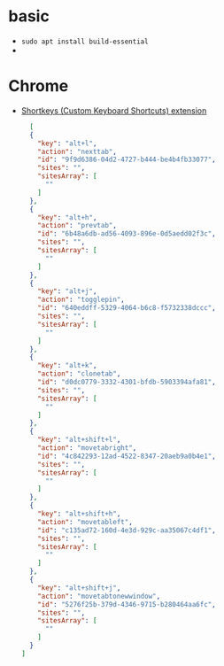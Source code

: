 # basic
* `sudo apt install build-essential`
* 

# Chrome
* [Shortkeys (Custom Keyboard Shortcuts) extension](https://chromewebstore.google.com/detail/shortkeys-custom-keyboard/logpjaacgmcbpdkdchjiaagddngobkck?hl=en-US&gl=US)
  ```json
    [
    {
      "key": "alt+l",
      "action": "nexttab",
      "id": "9f9d6386-04d2-4727-b444-be4b4fb33077",
      "sites": "",
      "sitesArray": [
        ""
      ]
    },
    {
      "key": "alt+h",
      "action": "prevtab",
      "id": "6b48a6db-ad56-4093-896e-0d5aedd02f3c",
      "sites": "",
      "sitesArray": [
        ""
      ]
    },
    {
      "key": "alt+j",
      "action": "togglepin",
      "id": "640eddff-5329-4064-b6c8-f5732338dccc",
      "sites": "",
      "sitesArray": [
        ""
      ]
    },
    {
      "key": "alt+k",
      "action": "clonetab",
      "id": "d0dc0779-3332-4301-bfdb-5903394afa81",
      "sites": "",
      "sitesArray": [
        ""
      ]
    },
    {
      "key": "alt+shift+l",
      "action": "movetabright",
      "id": "4c842293-12ad-4522-8347-20aeb9a0b4e1",
      "sites": "",
      "sitesArray": [
        ""
      ]
    },
    {
      "key": "alt+shift+h",
      "action": "movetableft",
      "id": "c135ad72-160d-4e3d-929c-aa35067c4df1",
      "sites": "",
      "sitesArray": [
        ""
      ]
    },
    {
      "key": "alt+shift+j",
      "action": "movetabtonewwindow",
      "id": "5276f25b-379d-4346-9715-b280464aa6fc",
      "sites": "",
      "sitesArray": [
        ""
      ]
    }
  ]
```
